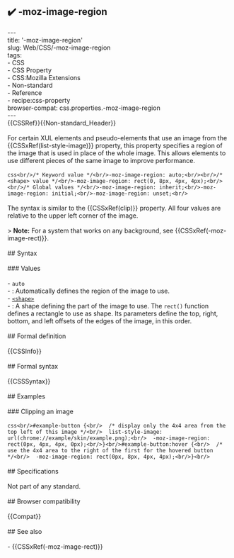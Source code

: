 ## ✔️ -moz-image-region 
 ---<br/>title: '-moz-image-region'<br/>slug: Web/CSS/-moz-image-region<br/>tags:<br/>  - CSS<br/>  - CSS Property<br/>  - CSS:Mozilla Extensions<br/>  - Non-standard<br/>  - Reference<br/>  - recipe:css-property<br/>browser-compat: css.properties.-moz-image-region<br/>---<br/>{{CSSRef}}{{Non-standard_Header}}<br/><br/>For certain XUL elements and pseudo-elements that use an image from the {{CSSxRef(list-style-image)}} property, this property specifies a region of the image that is used in place of the whole image. This allows elements to use different pieces of the same image to improve performance.<br/><br/>```css<br/>/* Keyword value */<br/>-moz-image-region: auto;<br/><br/>/* <shape> value */<br/>-moz-image-region: rect(0, 8px, 4px, 4px);<br/><br/>/* Global values */<br/>-moz-image-region: inherit;<br/>-moz-image-region: initial;<br/>-moz-image-region: unset;<br/>```<br/><br/>The syntax is similar to the {{CSSxRef(clip)}} property. All four values are relative to the upper left corner of the image.<br/><br/>> **Note:** For a system that works on any background, see {{CSSxRef(-moz-image-rect)}}.<br/><br/>## Syntax<br/><br/>### Values<br/><br/>- `auto`<br/>  - : Automatically defines the region of the image to use.<br/>- [`<shape>`](/en-US/docs/Web/CSS/shape)<br/>  - : A shape defining the part of the image to use. The `rect()` function defines a rectangle to use as shape. Its parameters define the top, right, bottom, and left offsets of the edges of the image, in this order.<br/><br/>## Formal definition<br/><br/>{{CSSInfo}}<br/><br/>## Formal syntax<br/><br/>{{CSSSyntax}}<br/><br/>## Examples<br/><br/>### Clipping an image<br/><br/>```css<br/>#example-button {<br/>  /* display only the 4x4 area from the top left of this image */<br/>  list-style-image: url(chrome://example/skin/example.png);<br/>  -moz-image-region: rect(0px, 4px, 4px, 0px);<br/>}<br/>#example-button:hover {<br/>  /* use the 4x4 area to the right of the first for the hovered button */<br/>  -moz-image-region: rect(0px, 8px, 4px, 4px);<br/>}<br/>```<br/><br/>## Specifications<br/><br/>Not part of any standard.<br/><br/>## Browser compatibility<br/><br/>{{Compat}}<br/><br/>## See also<br/><br/>- {{CSSxRef(-moz-image-rect)}}<br/>